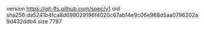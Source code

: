 version https://git-lfs.github.com/spec/v1
oid sha256:da5241b4fca8d699029196f4020c67ab14e9c06e988d5aa0796202a9d432ddb4
size 7787

